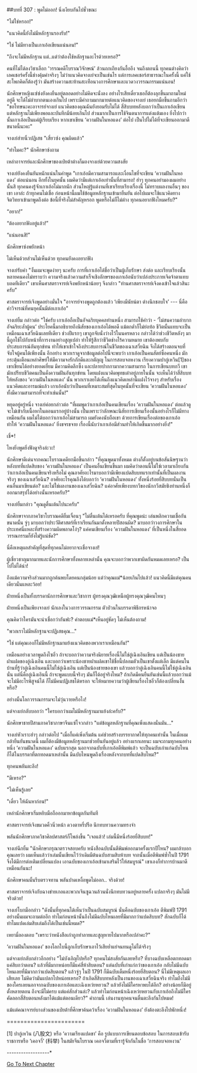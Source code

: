 ##บทที่ 307 : พูดไม่ออก!
นิ่งเงียบกันไปชั่วขณะ

"ไม่ใช่หรอก!"

"แนวคิดนี้ยังไม่มีหลักฐานรองรับ!"

"ใช่ ไม่มีทางเป็นเกาเอ้อเขียนแน่นอน!"

"ถึงจะไม่มีหลักฐาน แต่..แต่ว่าต้องใช้หลักฐานอะไรด้วยเหรอ?"

คนที่ไม่ได้ลงวิชาเลือก ‘วรรณคดีโบราณวิจักษณ์’ ล้วนถกเถียงกันอื้ออึง จนถึงตอนนี้ ทุกคนต่างคิดว่าเลคเชอร์ครั้งนี้ช่างคุ้มค่าจริงๆ ไม่ว่าแนวคิดจางเย่จะเป็นเช่นไร แต่การเลคเชอร์สาธารณะในครั้งนี้ แค่ใช้สะโพกคิดก็ต้องรู้ว่า มันสร้างความสะท้านสะเทือนวงการศึกษาและแวดวงวรรณกรรมแน่นอน!

นักศึกษาหญิงแซ่ซ่งยังคงยืนอยู่ตลอดอย่างไม่คิดจะนั่งลง อย่างไรเสียเดี๋ยวเธอก็ต้องลุกขึ้นมาถามใหม่อยู่ดี จะได้ไม่ลำบากตนเองเกินไป เพราะมีคำถามมากมายต่อแนวคิดของจางเย่ เธอยกมือขึ้นถามอีกว่า "ขอโทษนะคะอาจารย์จางเย่ แนวคิดของคุณฉันยังยอมรับไม่ได้ สี่สิบบทหลังบอกว่าเป็นเกาเอ้อเขียน แต่หลักฐานไม่เพียงพอและบันทึกมีน้อยเกินไป ส่วนมากเป็นการใช้จินตนาการแต่งแต้มเอง ยิ่งไปกว่านั้นเกาเอ้อเป็นแค่ผู้เรียบเรียง หากเขาเขียน ‘ความฝันในหอแดง’ ต่อไป เป็นไปไม่ได้ที่จะเขียนออกมาดีขนาดนี้นะคะ"

จางเย่ส่ายนิ้วปฏิเสธ "เสี่ยวซ่ง คุณผิดแล้ว"

"ทำไมคะ?" นักศึกษาซ่งถาม

เหล่าอาจารย์และนักศึกษาของเป่ยต้าต่างก็มองจางเย่ด้วยความสงสัย

จางเย่ยังคงยืนยันหนักแน่นในคำพูด "เกาเอ้อมีความสามารถและเงื่อนไขที่จะเขียน ‘ความฝันในหอแดง’ ต่อแน่นอน อีกทั้งในยุคนั้น ผมคิดว่ามีแต่เกาเอ้อเท่านั้นที่สามารถ! ฮ่าๆ ทุกคนอย่ามองผมอย่างนั้นสิ ทุกคนคงรู้จักเกาเอ้อไม่มากนัก ส่วนใหญ่รู้แต่งานที่เขาเรียบเรียงเรื่องนี้ ไม่ทราบผลงานอื่นๆ ของเขา เอาล่ะ ถ้าทุกคนไม่เชื่อ ก่อนหน้านี้ผมใช้ข้อมูลหลักฐานเข้ามายืนยัน ต่อไปผมจะใช้แนวคิดทางจิตวิทยาเข้ามาพูดถึงต่อ ข้อนี้ที่จริงไม่สำคัญหรอก พูดหรือไม่ก็ไม่ต่าง ทุกคนอยากฟังไหมครับ?"

“อยาก!”

“ต้องอยากฟังอยู่แล้ว!”

“แน่นอนสิ!”

นักศึกษาซ่งพยักหน้า

ไม่เห็นด้วยส่วนไม่เห็นด้วย ทุกคนยังคงอยากฟัง

จางเย่รับคำ "งั้นผมจะพูดง่ายๆ นะครับ การที่เกาเอ้อได้ชื่อว่าเป็นผู้เก็บรักษา ส่งต่อ และเรียบเรียงนั้น หลายคนคงไม่ทราบว่า ความจริงแล้วความสำเร็จเชิงอักษรของเกาเอ้อนับว่าเปล่งประกายเจิดจ้าตาแทบบอดทีเดียว" เขาเห็นศาสตราจารย์เจิงพยักหน้าน้อยๆ จึงกล่าว "ท่านศาสตราจารย์เจิงคงเข้าใจแล้วสินะครับ"

ศาสตราจารย์เจิงพูดอย่างมั่นใจ "อาจารย์จางพูดถูกต้องแล้ว ‘เพียงมีนัยน์ตา ต่างนึกชอบใจ’ --- นี่คือคำวิจารณ์ที่คนยุคนั้นมีต่อเกาเอ้อ"

จางเย่ยิ้ม กล่าวต่อ "ใช่ครับ เกาเอ้อถือเป็นอัจฉริยบุคคลท่านหนึ่ง สามารถใช้คำว่า - ‘ไม่สนความลำบาก อัจฉริยะล้ำผู้คน’ ประโยคนี้มาอธิบายถึงนิสัยของเกาเอ้อได้พอดี แม้ตกต่ำก็ไม่ย่อท้อ ชีวิตนั้นแทบจะเป็นเหมือนเฉาเสวี่ยฉินเลยทีเดียว ช่วงปีแรกๆ เขาถูกจับนั่งว่างไว้ในนครหลวง กล่าวได้ว่าช่วงชีวิตหลังๆ มานี้ถูกใช้ไปกับหน้าที่การงานอย่างสูญเปล่า ทำให้รู้สึกว่าชีวิตช่างไร้ความหมาย เขาต้องพบกับประสบการณ์อันทุกข์ทน ทำให้เขาเข้าใจถึงประสบการณ์ในชีวิตของเฉาเสวี่ยฉิน จึงได้สร้างตอนจบที่จับใจผู้คนได้เพียงนั้น อีกอย่าง พวกเราดูจากข้อมูลต่อไปนี้จะพบว่า เกาเอ้อเป็นคนสัตย์ซื่อคนหนึ่ง มักกระตุ้นเตือนเหล่าศิษย์ให้มีความจงรักภักดีและกตัญญู ในการสอบจอหงวน เรียงความปากู่เหวิน[1]ของเขาเขียนได้อย่างยอดเยี่ยม มีความคิดลึกซึ้ง และปลายปากกามากความสามารถ ในการเขียนบทกวี เขามักเปรียบชีวิตคนเป็นดั่งความฝันอันทุกข์ทน โดยแฝงแนวคิดพุทธเต๋าอยู่ภายในนั้น จะเห็นได้ว่าสี่สิบบทให้หลังของ ‘ความฝันในหอแดง’ นั้น พวกเราเลยได้เห็นถึงแนวคิดเหล่านี้แฝงไว้จางๆ สำหรับเรื่องแนวคิดและอารมณ์แล้ว เกาเอ้อนับว่าเป็นคนที่เหมาะสมที่สุดในยุคนั้นที่จะเขียน ‘ความฝันในหอแดง’ ทั้งมีความสามารถที่จะทำเช่นนั้น!"

หยุดอยู่ครู่หนึ่ง จางเย่ค่อยกล่าวต่อ "ที่ผมพูดว่าเกาเอ้อเป็นคนเขียนเรื่อง ‘ความฝันในหอแดง’ ต่อแล้วดูจะไม่เข้ากับเนื้อหาในตอนแรกอยู่บ้างนั้น เป็นเพราะว่าลักษณะนิสัยการเขียนเรื่องนั้นอย่างไรก็ไม่มีทางเหมือนกัน ผมไม่ได้บอกว่าเกาเอ้อไม่สามารถ ผมยังคงนับถือเขา ด้วยการเขียนเรื่องต่อของเกาเอ้อ ทำให้ ‘ความฝันในหอแดง’ ยิ่งขจรขจาย เรื่องนี้นับว่าเกาเอ้อมีส่วนทำให้เกิดขึ้นมากอย่างยิ่ง!"

เชี่*!

ไหงยิ่งพูดยิ่งฟังดูจริงล่ะวะ!

นักศึกษาดีเด่นจากคณะโบราณคดียกมือขึ้นกล่าว "ที่คุณพูดมาทั้งหมด ต่างก็ตั้งอยู่บนข้อสันนิษฐานว่า หลังบทที่แปดสิบของ ‘ความฝันในหอแดง’ เป็นคนอื่นเขียนขึ้นมา ผมคิดว่าตอนนี้ไม่ใช่เวลามาเถียงกันว่าเกาเอ้อเป็นคนเขียนจริงหรือไม่ คุณอาศัยอะไรมาบอกว่ามีเพียงแปดสิบบทแรกเท่านั้นที่เป็นผลงานจริงๆ ของเฉาเสวี่ยฉิน? อาศัยอะไรคุณถึงได้บอกว่า ‘ความฝันในหอแดง’ ทั้งหนึ่งร้อยยี่สิบบทนั่นเป็นคนอื่นมาเขียนต่อ? และไม่ใช่ผลงานของเฉาเสวี่ยฉิน? แค่อาศัยเพียงบทกวีของนักกวีสมัยชิงท่านหนึ่งก็ออกมาสรุปได้อย่างนั้นเหรอครับ?"

จางเย่ยิ้มกล่าว "คุณดูตื่นเต้นไปนะครับ"

นักศึกษาจากภาควิชาโบราณคดียิ้มเจื่อนๆ "ไม่ตื่นเต้นได้เหรอครับ ที่คุณพูดน่ะ เล่นพลิกความเชื่อกันขนาดนั้น จู่ๆ มาบอกว่าประวัติศาสตร์ที่เราเรียนกันมาตั้งหลายปีสอนผิด? มาบอกว่าวงการศึกษาในประเทศนี่แหละที่สร้างความผิดพลาดโง่ๆ? แค่คนเขียนเรื่อง ‘ความฝันในหอแดง’ ที่เป็นหนึ่งในสี่ยอดวรรณกรรมก็ยังไม่รู้แน่ชัด?"

นี่คือเหตุผลสำคัญที่สุดที่ทุกคนไม่อยากจะเชื่อจางเย่!

ผู้เชี่ยวชาญมากมายและนักการศึกษาทั้งหลายเหล่านั้น คุณจะบอกว่าพวกเขาผิดกันหมดเลยเหรอ? เป็นไปไม่ได้น่า!

ถึงแม้ความจริงส่วนมากถูกค้นพบโดยคนกลุ่มน้อย แต่ว่าคุณแม่*น้อยเกินไปแล้ว! แนวคิดนี้มีแต่คุณคนเดียวนั่นแหละว้อย!

ฝ่ายหนึ่งเป็นทั้งบรรดานักการศึกษาและวิชาการ ผู้ทรงคุณวุฒิเหนือผู้ทรงคุณวุฒิคนไหนๆ

ฝ่ายหนึ่งเป็นเพียงจางเย่ นักเลงในวงการวรรณกรรม ตัวป่วนในบรรดาพิธีกรหน้าจอ

คุณคิดว่าใครมันจะน่าเชื่อกว่ากันฟะ? คำตอบแม่*เห็นอยู่ชัดๆ ไม่เห็นต้องถาม!

"พวกเราไม่มีหลักฐานจะปฏิเสธคุณ..."

"ใช่ แต่คุณเองก็ไม่มีหลักฐานมาแย้งแนวคิดของพวกเราเหมือนกัน!"

เหมือนอย่างเวลาพูดถึงไซอิ๋ว ถ้าจะบอกว่าความจริงนิยายเรื่องนี้ไม่ใช่อู๋เฉิงเอินเขียน แต่เป็นน้องชายฝาแฝดของอู๋เฉิงเอิน และบอกว่าเพราะน้องชายฝาแฝดเขาใช้ชื่อนี้ปลอมตัวเป็นเขาตั้งแต่เล็ก มีแต่คนในบ้านที่รู้ว่าอู๋เฉิงเอินคนนี้ไม่ใช่อู๋เฉิงเอิน แต่เป็นน้องชายของเขา แล้วบอกว่าอู๋เฉิงเอินคนนี้ไม่ใช่อู๋เฉิงเอินนั่น แต่นี่คืออู๋เฉิงเอินนี้ ถ้าจะพูดแบบนี้จริงๆ มันก็ได้อยู่จริงไหม? ถ้าเกิดมีคนยืนยันเช่นนี้แล้วบอกว่าแม้จะไม่มีอะไรพิสูจน์ได้ ก็ไม่มีคนปฏิเสธได้หรอก จะให้หมายความว่าผู้เขียนเรื่องไซอิ๋วก็ต้องเปลี่ยนงั้นหรือ?

อย่างนั้นโลกวรรณกรรมจะไม่วุ่นวายหรือไง!

แต่จางเย่กลับบอกว่า "ใครบอกว่าผมไม่มีหลักฐานมาแย้งล่ะครับ?"

นักศึกษาชายปีสามภาควิชาภาษาจีนแซ่โจวกล่าว "แต่ข้อมูลหลักฐานที่คุณเพิ่งแสดงนั่นมัน..."

จางเย่หัวเราะฮ่าๆ กล่าวต่อไป "เมื่อกี้แค่เพิ่งเริ่มต้น แค่ช่วยสร้างบรรยากาศให้ทุกคนเท่านั้น ในเมื่อผมกล้ายืนยันขนาดนี้ ผมก็ต้องมีข้อมูลหลักฐานมาช่วยยืนยันอยู่แล้ว อย่างแรกเลยนะ ผมจะถามทุกคนอย่างหนึ่ง ‘ความฝันในหอแดง’ ฉบับแรกสุด นอกจากฉบับที่เกาเอ้อตีพิมพ์แล้ว จะเป็นฉบับเก่าแก่ฉบับไหนก็ได้ในบรรดาที่ตกทอดมาเหล่านั้น มีฉบับไหนพูดถึงเรื่องหลังจากบทที่แปดสิบไหม?"

ทุกคนพลันตะลึง!

"มีเหรอ?"

"ไม่เห็นรู้เลย"

"เดี๋ยว ให้ฉันหาก่อน!"

เหล่านักศึกษาเริ่มหยิบมือถืออกมาหาข้อมูลกันทันที

ศาสตราจารย์เจิงขมวดคิ้วนิ่วหน้า ดวงตาหรี่ปรือ นึกทบทวนความทรงจำ

พลันนักศึกษาภาควิชาศิลปศาสตร์ก็โพล่งขึ้น "เจอแล้ว! เล่มนี้มีหนึ่งร้อยยี่สิบบท!"

จางเย่ฉีกยิ้ม "นักศึกษากรุณาตรวจสอบครับ หนังสือฉบับนั้นตีพิมพ์ออกมาครั้งแรกปีไหน? ผมกล้าบอกคุณเลยว่า ผมเห็นแล้วว่าเล่มนั้นเขียนไว้ว่าเดิมมีต้นฉบับสามสิบห้าบท จากนั้นเมื่อตีพิมพ์ซ้ำในปี 1791 จึงได้มีการต่อเติมเปลี่ยนแปลง เอาฉบับของเกาเอ้อเข้ามาเสริมไว้ให้สมบูรณ์" เขาเองก็ทำการบ้านมาดีเหมือนกันนะ!

นักศึกษาคนนั้นรีบตรวจทาน พลันปาดเหงื่อพูดไม่ออก.. จริงด้วย!

ศาสตราจารย์เจิงกับฉางข่ายเกอและพวกเจินซูฉวนล้วนนั่งนึกทบทวนอยู่หลายครั้ง แปลกจริงๆ มันไม่มีจริงด้วย!

จางเย่โบกมือกล่าว "ดังนั้นที่ทุกคนได้เห็นว่าเป็นฉบับสมบูรณ์ นั่นคือฉบับของเกาเอ้อ ตีพิมพ์ปี 1791 อย่างนั้นผมจะถามต่ออีก ทำไมก่อนหน้านั้นถึงไม่มีฉบับไหนเลยที่มีมากกว่าแปดสิบบท? สักฉบับก็ได้ ทำไมแปดเล่มสิบเล่มถึงได้เป็นเช่นนี้หมด?"

เหยามี่ลองตอบ "เพราะว่าหนังสือเก่าถูกทำลายและสูญหายไปมากหรือเปล่าคะ?"

‘ความฝันในหอแดง’ ของโลกใบนี้ถูกเก็บรักษาเอาไว้เสียย่ำแย่จนทนดูไม่ได้จริงๆ

แต่จางเย่กลับกล่าวอีกอย่าง "ไม่บังเอิญไปหรือ? ทุกคนไม่สงสัยกันเลยหรือ? ที่บางฉบับเหลือตกทอดมาแค่สิบกว่าตอน? แล้วที่มีมากหน่อยก็มีแค่สี่ห้าสิบตอน? แต่ฉบับที่เก่าแก่กว่าของเกาเอ้อ กลับไม่มีฉบับไหนเลยที่มีมากกว่าแปดสิบตอน? แล้วจู่ๆ ในปี 1791 ก็มีฉบับเต็มหนึ่งร้อยยี่สิบตอน? นี่ไม่มีเหตุผลเอาเสียเลย ไม่คิดว่ามันแปลกไปหน่อยเหรอ? ถ้าเกิดสี่สิบบทหลังเป็นงานของเฉาเสวี่ยฉินจริง ทำไมถึงไม่มีของใครเลยนอกจากฉบับของเกาเอ้อและเฉิงเหว่ยหยวน? แล้วยังไม่มีใครหาพบได้อีก? อย่างน้อยก็มีอยู่ตั้งหลายตอน ถึงจะมีไม่ครบ แต่แค่สักส่วนล่ะ? แล้วทำไมก่อนหน้าเฉิงเหว่ยหยวนกับเกาเอ้อถึงไม่มีใครคัดลอกสี่สิบตอนหลังมาได้แม้แต่ตอนเดียว?"
คำถามนี้ เล่นงานทุกคนจนตื่นตะลึงกันไปหมด!

แม้แต่คณาจารย์บางส่วนของเป่ยต้าที่ศึกษาค้นคว้าเรื่อง ‘ความฝันในหอแดง’ ยังต้องตะลึงไปพักหนึ่ง!




=======================

[1] ปากู่เหวิน (八股文) หรือ ‘ความเรียงแปดขา’ คือ รูปแบบการเขียนตอบข้อสอบ ในการสอบเข้ารับราชการหรือ ‘เคอจวี่’ (科举) ในสมัยจีนโบราณ เคอจวี่ตามที่เรารู้จักกันในชื่อ ‘การสอบจอหงวน’

*-*-*-*-*-*-*-*-*-*-*-*-*-*-*-*-*-*-*



[Go To Next Chapter]( ./8.md)
